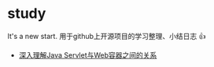 # study
It's a new start.
用于github上开源项目的学习整理、小结日志
:+1:
* [深入理解Java Servlet与Web容器之间的关系](http://developer.51cto.com/art/201005/202412.htm)
